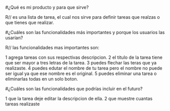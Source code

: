#¿Qué es mi producto y para que sirve?

R// es una lista de tarea, el cual nos sirve para definir tareas que realzas o que tienes que realizar.

#¿Cuáles son las funcionalidades más importantes y porque los usuarios las usarían?

R// las funcionalidades mas importantes son:

1 agrega tareas con sus respectivas descripcion.
2 el titulo de la tarea tiene que ser mayor a tres letras de la tarea.
3 puedes flechar las teras que ya realizaste.
4 puedes edutar el nombre de tu tarea pero el nombre no puede ser igual ya que ese nombre es el original.
5 puedes eliminar una tarea o eliminarlas todas en un solo boton.

#¿Cuáles son las funcionalidades que podrías incluir en el futuro?

1 que la tarea deje editar la descripcion de ella.
2 que muestre cuantas tareas realizaste 